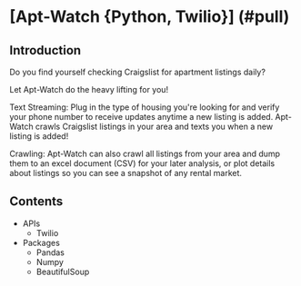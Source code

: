 # [Apt-Watch {Python, Twilio}] (#pull)

## Introduction

Do you find yourself checking Craigslist for apartment listings daily? 

Let Apt-Watch do the heavy lifting for you!

Text Streaming:
Plug in the type of housing you're looking for and verify your phone number to receive updates anytime a new listing is added. Apt-Watch crawls Craigslist listings in your area and texts you when a new listing is added!

Crawling:
Apt-Watch can also crawl all listings from your area and dump them to an excel document (CSV) for your later analysis, or plot details about listings so you can see a snapshot of any rental market.

## Contents

  * APIs
    * Twilio
  * Packages
    * Pandas
    * Numpy
    * BeautifulSoup
